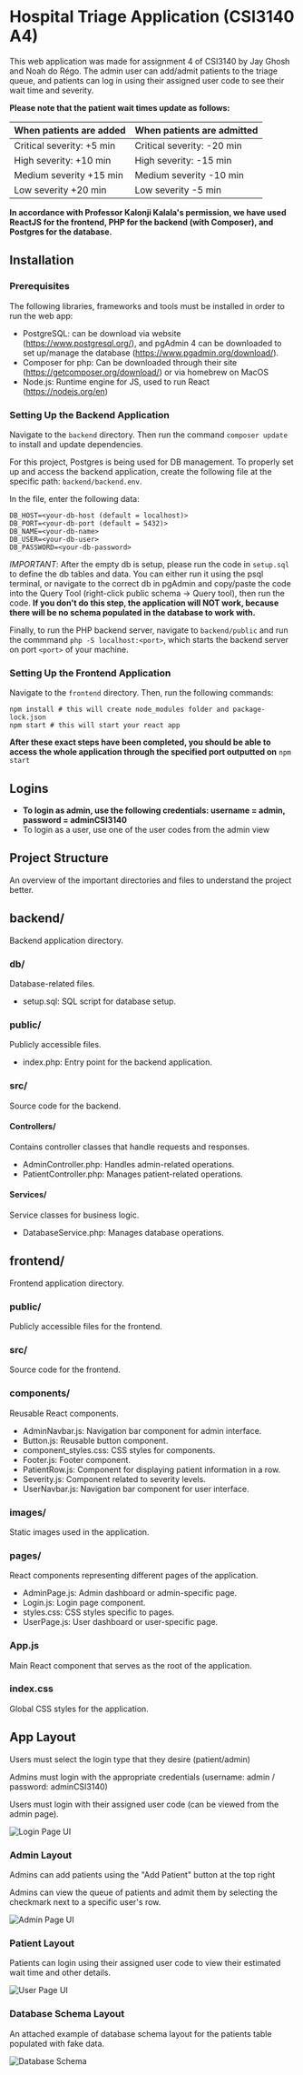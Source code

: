 # Hospital Triage Application (CSI3140 A4)

This web application was made for assignment 4 of CSI3140 by Jay Ghosh and Noah do Régo. The admin user can add/admit patients to the triage queue,
and patients can log in using their assigned user code to see their wait time and severity. 

**Please note that the patient wait times update as follows:**

| When patients are added   | When patients are admitted |
| ------------------------- | -------------------------- |
| Critical severity: +5 min | Critical severity: -20 min |
| High severity: +10 min    | High severity: -15 min     |
| Medium severity +15 min   | Medium severity -10 min    |
| Low severity +20 min      | Low severity -5 min        |

**In accordance with Professor Kalonji Kalala's permission, we have used ReactJS for the frontend, PHP for the backend (with Composer), and Postgres for the database.**

## Installation

### Prerequisites

The following libraries, frameworks and tools must be installed in order to run the web app:

- PostgreSQL: can be download via website (https://www.postgresql.org/), and pgAdmin 4 can be downloaded to set up/manage the database (https://www.pgadmin.org/download/).
- Composer for php: Can be downloaded through their site (https://getcomposer.org/download/) or via homebrew on MacOS
- Node.js: Runtime engine for JS, used to run React (https://nodejs.org/en)

### Setting Up the Backend Application

Navigate to the `backend` directory. Then run the command `composer update` to install and update dependencies.

For this project, Postgres is being used for DB management. To properly set up and access the backend application, create the following file at the specific path: `backend/backend.env`.

In the file, enter the following data:

```env
DB_HOST=<your-db-host (default = localhost)>
DB_PORT=<your-db-port (default = 5432)>
DB_NAME=<your-db-name>
DB_USER=<your-db-user>
DB_PASSWORD=<your-db-password>
```

*IMPORTANT*: After the empty db is setup, please run the code in `setup.sql` to define the db tables and data. You can either run it using the psql terminal, or navigate to the correct db in pgAdmin
and copy/paste the code into the Query Tool (right-click public schema -> Query tool), then run the code. **If you don't do this step, the application will NOT work, because there will be no schema populated in the database to work with.**

Finally, to run the PHP backend server, navigate to `backend/public` and run the commmand `php -S localhost:<port>`, which starts the backend server on port `<port>` of your machine.

### Setting Up the Frontend Application

Navigate to the `frontend` directory. Then, run the following commands:

```
npm install # this will create node_modules folder and package-lock.json
npm start # this will start your react app
```

**After these exact steps have been completed, you should be able to access the whole application through the specified port outputted on** `npm start`

## Logins

- **To login as admin, use the following credentials: username = admin, password = adminCSI3140**
- To login as a user, use one of the user codes from the admin view

## Project Structure 

An overview of the important directories and files to understand the project better.

## backend/
Backend application directory.

### db/
Database-related files.
- setup.sql: SQL script for database setup.

### public/
Publicly accessible files.
- index.php: Entry point for the backend application.

### src/
Source code for the backend.

#### Controllers/
Contains controller classes that handle requests and responses.
- AdminController.php: Handles admin-related operations.
- PatientController.php: Manages patient-related operations.

#### Services/
Service classes for business logic.
- DatabaseService.php: Manages database operations.

## frontend/
Frontend application directory.

### public/
Publicly accessible files for the frontend.

### src/
Source code for the frontend.

### components/
Reusable React components.
- AdminNavbar.js: Navigation bar component for admin interface.
- Button.js: Reusable button component.
- component_styles.css: CSS styles for components.
- Footer.js: Footer component.
- PatientRow.js: Component for displaying patient information in a row.
- Severity.js: Component related to severity levels.
- UserNavbar.js: Navigation bar component for user interface.

### images/
Static images used in the application.

### pages/
React components representing different pages of the application.
- AdminPage.js: Admin dashboard or admin-specific page.
- Login.js: Login page component.
- styles.css: CSS styles specific to pages.
- UserPage.js: User dashboard or user-specific page.

### App.js
Main React component that serves as the root of the application.

### index.css
Global CSS styles for the application.

## App Layout

Users must select the login type that they desire (patient/admin)

Admins must login with the appropriate credentials (username: admin / password: adminCSI3140)

Users must login with their assigned user code (can be viewed from the admin page).

![Login Page UI](./frontend/src/images/login.png)

### Admin Layout

Admins can add patients using the "Add Patient" button at the top right

Admins can view the queue of patients and admit them by selecting the checkmark next to a specific user's row.

![Admin Page UI](./frontend/src/images/adminpage.png)

### Patient Layout

Patients can login using their assigned user code to view their estimated wait time and other details.

![User Page UI](./frontend/src/images/userpage.png)

### Database Schema Layout

An attached example of database schema layout for the patients table populated with fake data.

![Database Schema](./frontend/src/images/database_schema.png)


